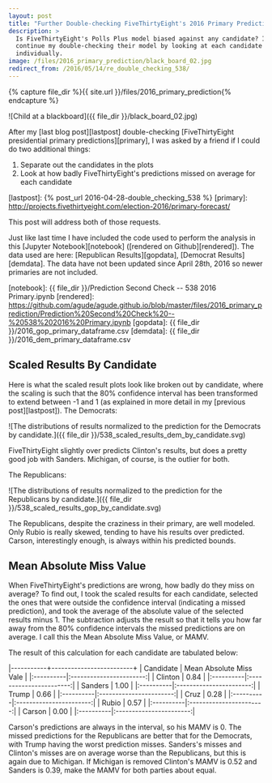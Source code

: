 ```yaml
---
layout: post
title: "Further Double-checking FiveThirtyEight's 2016 Primary Predictions"
description: >
  Is FiveThirtyEight's Polls Plus model biased against any candidate? I
  continue my double-checking their model by looking at each candidate
  individually.
image: /files/2016_primary_prediction/black_board_02.jpg
redirect_from: /2016/05/14/re_double_checking_538/
---
```


{% capture file_dir %}{{ site.url }}/files/2016_primary_prediction{% endcapture %}

![Child at a blackboard]({{ file_dir }}/black_board_02.jpg)

After my [last blog post][lastpost] double-checking [FiveThirtyEight
presidential primary predictions][primary], I was asked by a friend if I could
do two additional things:

1. Separate out the candidates in the plots
2. Look at how badly FiveThirtyEight's predictions missed on average for each
   candidate

[lastpost]: {% post_url 2016-04-28-double_checking_538 %}
[primary]: http://projects.fivethirtyeight.com/election-2016/primary-forecast/

This post will address both of those requests.

Just like last time I have included the code used to perform the analysis in
this [Jupyter Notebook][notebook] ([rendered on Github][rendered]). The data
used are here: [Republican Results][gopdata], [Democrat Results][demdata]. The
data have not been updated since April 28th, 2016 so newer primaries are not
included.

[notebook]: {{ file_dir }}/Prediction Second Check -- 538 2016 Primary.ipynb
[rendered]: https://github.com/agude/agude.github.io/blob/master/files/2016_primary_prediction/Prediction%20Second%20Check%20--%20538%202016%20Primary.ipynb
[gopdata]: {{ file_dir }}/2016_gop_primary_dataframe.csv
[demdata]: {{ file_dir }}/2016_dem_primary_dataframe.csv

## Scaled Results By Candidate

Here is what the scaled result plots look like broken out by candidate, where
the scaling is such that the 80% confidence interval has been transformed to
extend between -1 and 1 (as explained in more detail in my [previous
post][lastpost]). The Democrats:

![The distributions of results normalized to the prediction for the Democrats
by candidate.]({{ file_dir }}/538_scaled_results_dem_by_candidate.svg)

FiveThirtyEight slightly over predicts Clinton's results, but does a pretty
good job with Sanders. Michigan, of course, is the outlier for both.

The Republicans:

![The distributions of results normalized to the prediction for the
Republicans by candidate.]({{ file_dir }}/538_scaled_results_gop_by_candidate.svg)

The Republicans, despite the craziness in their primary, are well modeled.
Only Rubio is really skewed, tending to have his results over predicted.
Carson, interestingly enough, is always within his predicted bounds.

## Mean Absolute Miss Value

When FiveThirtyEight's predictions are wrong, how badly do they miss on
average? To find out, I took the scaled results for each candidate, selected
the ones that were outside the confidence interval (indicating a missed
prediction), and took the average of the absolute value of the selected
results minus 1. The subtraction adjusts the result so that it tells you how
far away from the 80% confidence intervals the missed predictions are on
average. I call this the Mean Absolute Miss Value, or MAMV.

The result of this calculation for each candidate are tabulated below:

|-----------+-------------------------+
| Candidate | Mean Absolute Miss Vale |
|:----------|:-----------------------:|
| Clinton   | 0.84                    |
|:----------|:-----------------------:|
| Sanders   | 1.00                    |
|:----------|:-----------------------:|
| Trump     | 0.66                    |
|:----------|:-----------------------:|
| Cruz      | 0.28                    |
|:----------|:-----------------------:|
| Rubio     | 0.57                    |
|:----------|:-----------------------:|
| Carson    | 0.00                    |
|:----------|:-----------------------:|

Carson's predictions are always in the interval, so his MAMV is 0. The missed
predictions for the Republicans are better that for the Democrats, with Trump
having the worst prediction misses. Sanders's misses and Clinton's misses are
on average worse than the Republicans, but this is again due to Michigan. If
Michigan is removed Clinton's MAMV is 0.52 and Sanders is 0.39, make the MAMV
for both parties about equal.
